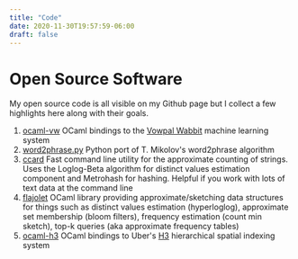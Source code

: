 ```yaml
---
title: "Code"
date: 2020-11-30T19:57:59-06:00
draft: false
---
```


# Open Source Software
My open source code is all visible on my Github page but I collect a few highlights here along with their goals.
1. [ocaml-vw](https://github.com/travisbrady/ocaml-vw) OCaml bindings to the [Vowpal Wabbit](https://vowpalwabbit.org/) machine learning system
2. [word2phrase.py](https://github.com/travisbrady/word2phrase) Python port of T. Mikolov's word2phrase algorithm
3. [ccard](https://github.com/travisbrady/ccard) Fast command line utility for the approximate counting of strings. Uses the Loglog-Beta algorithm for distinct values estimation component and Metrohash for hashing. Helpful if you work with lots of text data at the command line
4. [flajolet](https://github.com/travisbrady/flajolet) OCaml library providing approximate/sketching data structures for things such as distinct values estimation (hyperloglog), approximate set membership (bloom filters), frequency estimation (count min sketch), top-k queries (aka approximate frequency tables)
5. [ocaml-h3](https://github.com/travisbrady/ocaml-h3) OCaml bindings to Uber's [H3](https://h3geo.org/) hierarchical spatial indexing system

